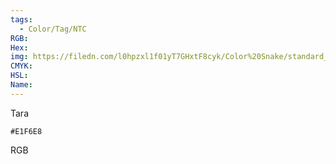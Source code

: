 ```yaml
---
tags:
  - Color/Tag/NTC
RGB:
Hex:
img: https://filedn.com/l0hpzxl1f01yT7GHxtF8cyk/Color%20Snake/standard_csv_to_svg//E1F6E8.svg
CMYK:
HSL:
Name:
---
```

Tara
```palette
#E1F6E8
```
RGB
